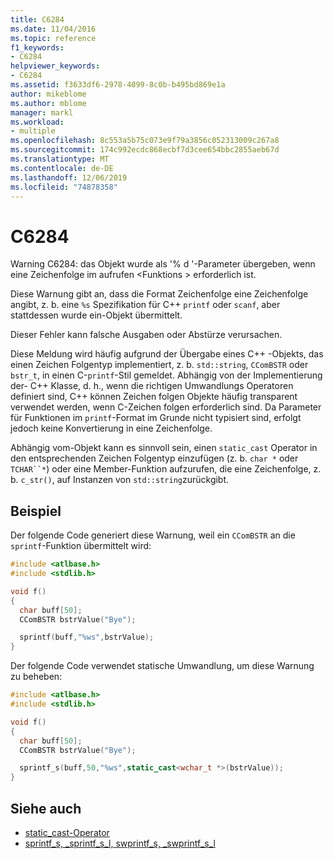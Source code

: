```yaml
---
title: C6284
ms.date: 11/04/2016
ms.topic: reference
f1_keywords:
- C6284
helpviewer_keywords:
- C6284
ms.assetid: f3633df6-2978-4899-8c0b-b495bd869e1a
author: mikeblome
ms.author: mblome
manager: markl
ms.workload:
- multiple
ms.openlocfilehash: 8c553a5b75c073e9f79a3856c052313009c267a8
ms.sourcegitcommit: 174c992ecdc868ecbf7d3cee654bbc2855aeb67d
ms.translationtype: MT
ms.contentlocale: de-DE
ms.lasthandoff: 12/06/2019
ms.locfileid: "74878358"
---
```

# <a name="c6284"></a>C6284
Warning C6284: das Objekt wurde als '% d '-Parameter übergeben, wenn eine Zeichenfolge im aufrufen \<Funktions > erforderlich ist.

 Diese Warnung gibt an, dass die Format Zeichenfolge eine Zeichenfolge angibt, z. b. eine `%s` Spezifikation für C++ `printf` oder `scanf`, aber stattdessen wurde ein-Objekt übermittelt.

 Dieser Fehler kann falsche Ausgaben oder Abstürze verursachen.

 Diese Meldung wird häufig aufgrund der Übergabe eines C++ -Objekts, das einen Zeichen Folgentyp implementiert, z. b. `std::string`, `CComBSTR` oder `bstr_t`, in einen C-`printf`-Stil gemeldet. Abhängig von der Implementierung der- C++ Klasse, d. h., wenn die richtigen Umwandlungs Operatoren definiert sind, C++ können Zeichen folgen Objekte häufig transparent verwendet werden, wenn C-Zeichen folgen erforderlich sind. Da Parameter für Funktionen im `printf`-Format im Grunde nicht typisiert sind, erfolgt jedoch keine Konvertierung in eine Zeichenfolge.

 Abhängig vom-Objekt kann es sinnvoll sein, einen `static_cast` Operator in den entsprechenden Zeichen Folgentyp einzufügen (z. b. `char *` oder `TCHAR``*`) oder eine Member-Funktion aufzurufen, die eine Zeichenfolge, z. b. `c_str()`, auf Instanzen von `std::string`zurückgibt.

## <a name="example"></a>Beispiel
 Der folgende Code generiert diese Warnung, weil ein `CComBSTR` an die `sprintf`-Funktion übermittelt wird:

```cpp
#include <atlbase.h>
#include <stdlib.h>

void f()
{
  char buff[50];
  CComBSTR bstrValue("Bye");

  sprintf(buff,"%ws",bstrValue);
}
```

 Der folgende Code verwendet statische Umwandlung, um diese Warnung zu beheben:

```cpp
#include <atlbase.h>
#include <stdlib.h>

void f()
{
  char buff[50];
  CComBSTR bstrValue("Bye");

  sprintf_s(buff,50,"%ws",static_cast<wchar_t *>(bstrValue));
}
```

## <a name="see-also"></a>Siehe auch

- [static_cast-Operator](/cpp/cpp/static-cast-operator)
- [sprintf_s, _sprintf_s_l, swprintf_s, _swprintf_s_l](/cpp/c-runtime-library/reference/sprintf-s-sprintf-s-l-swprintf-s-swprintf-s-l)
